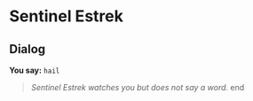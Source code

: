# Sentinel Estrek


## Dialog

**You say:** `hail`



>*Sentinel Estrek watches you but does not say a word.*
end
